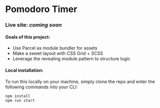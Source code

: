 # Pomodoro Timer

### Live site: _coming soon_

#### Goals of this project:

- Use Parcel as module bundler for assets
- Make a sweet layout with CSS Grid + SCSS
- Leverage the revealing module pattern to structure logic

#### Local installation:

To run this locally on your machine, simply clone the repo and enter the following commands into your CLI:

```
npm install
npm run start
```